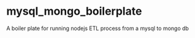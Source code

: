 mysql_mongo_boilerplate
=======================

A boiler plate for running nodejs ETL process from a mysql to mongo db